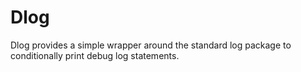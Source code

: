 # Dlog
Dlog provides a simple wrapper around the standard log package to conditionally print debug log statements.
